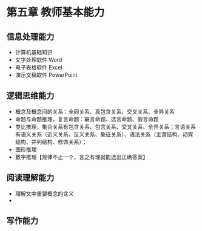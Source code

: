 # 第五章 教师基本能力
## 信息处理能力
- 计算机基础知识
- 文字处理软件 Word
- 电子表格软件 Excel
- 演示文稿软件 PowerPoint

## 逻辑思维能力
- 概念及概念间的关系：全同关系、真包含关系、交叉关系、全异关系
- 命题与命题推理，复言命题：联言命题、选言命题、假言命题
- 类比推理，集合关系有包含关系、包含关系、交叉关系、全异关系；言语关系有语义关系（近义关系、反义关系、象征关系）、语法关系（主谓结构、动宾结构、并列结构、修饰关系）；
- 图形推理
- 数字推理【规律不止一个，言之有理就能选出正确答案】
## 阅读理解能力
- 理解文中重要概念的含义
- 

## 写作能力

